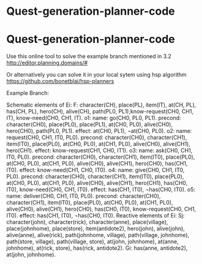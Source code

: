 # Quest-generation-planner-code



# Quest-generation-planner-code



Use this online tool to solve the example branch mentioned in 3.2  http://editor.planning.domains/#

Or alternatively you can solve it in your local sytem using hsp algorithm https://github.com/bonetblai/hsp-planners


Example Branch:

Schematic elements of Ei:
F: character(CH), place(PL), item(IT), at(CH, PL), has(CH, PL),
hero(CH), alive(CH), path(PL0, PL1),know-request(CH0, CH1, IT),
know-need(CH0, CH1, IT).
o1:
name: go(CH0, PL0, PL1).
precond: character(CH0), place(PL0), place(PL1), at(CH0, PL0),
alive(CH0), hero(CH0), path(PL0, PL1).
effect: at(CH0, PL1), ¬at(CH0, PL0).
o2:
name: request(CH0, CH1, IT0, PL0).
precond: character(CH0), character(CH1), item(IT0),
place(PL0), at(CH0, PL0), at(CH1, PL0), alive(CH0),
alive(CH1), hero(CH1).
effect: know-request(CH1, CH0, IT1).
o3:
name: ask(CH0, CH1, IT0, PL0).
precond: character(CH0), character(CH1), item(IT0), place(PL0),
at(CH0, PL0), at(CH1, PL0), alive(CH0), alive(CH1),
hero(CH0), has(CH1, IT0).
effect: know-need(CH1, CH0, IT0).
o4:
name: give(CH0, CH1, IT0, PL0).
precond: character(CH0), character(CH1), item(IT0), place(PL0),
at(CH0, PL0), at(CH1, PL0), alive(CH0), alive(CH1),
hero(CH1), has(CH0, IT0), know-need(CH0, CH1, IT0).
effect: has(CH1, IT0), ¬has(CH0, IT0).
o5:
name: deliver(CH0, CH1, IT0, PL0).
precond: character(CH0), character(CH1), item(IT0), place(PL0),
at(CH0, PL0), at(CH1, PL0), alive(CH0), alive(CH1),
hero(CH0), has(CH0, IT0), know-request(CH0, CH1, IT0).
effect: has(CH1, IT0), ¬has(CH0, IT0).
Reactive elements of Ei:
Sj: character(john), character(rick), character(anne),
place(village), place(johnhome), place(store),
item(antidote2), hero(john), alive(john), alive(anne),
alive(rick), path(johnhome, village),
path(village, johnhome), path(store, village),
path(village, store), at(john, johnhome), at(anne, johnhome),
at(rick, store), has(rick, antidote2).
Gi: has(anne, antidote2), at(john, johnhome).
